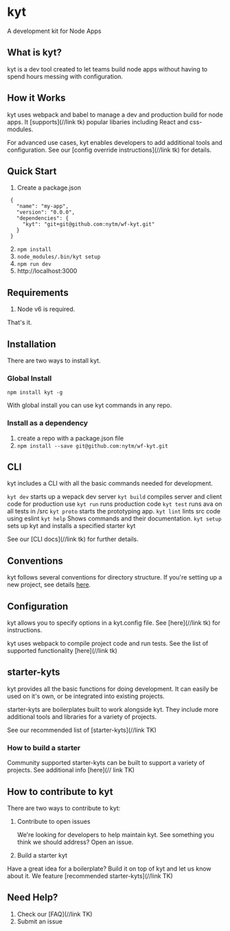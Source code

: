 # kyt
A development kit for Node Apps

## What is kyt?
kyt is a dev tool created to let teams build node apps without having to spend hours messing with configuration.


## How it Works

kyt uses webpack and babel to manage a dev and production build for node apps. It [supports](//link tk) popular libaries including React and css-modules. 

For advanced use cases, kyt enables developers to add additional tools and configuration.
See our [config override instructions](//link tk) for details.


## Quick Start

1. Create a package.json
```
 {
   "name": "my-app",
   "version": "0.0.0",
   "dependencies": {
     "kyt": "git+git@github.com:nytm/wf-kyt.git"
   }
 }
```
2. `npm install`
3. `node_modules/.bin/kyt setup`
4. `npm run dev`
5. http://localhost:3000


## Requirements

1. Node v6 is required.

That's it.

## Installation
There are two ways to install kyt.

### Global Install

```
npm install kyt -g
``` 

With global install you can use kyt commands in any repo.

### Install as a dependency

1. create a repo with a package.json file
2. `npm install --save git@github.com:nytm/wf-kyt.git`

## CLI

kyt includes a CLI with all the basic commands needed for development.

`kyt dev` starts up a wepack dev server
`kyt build` compiles server and client code for production use
`kyt run` runs production code
`kyt test` runs ava on all tests in /src
`kyt proto` starts the prototyping app.
`kyt lint` lints src code using eslint
`kyt help` Shows commands and their documentation.
`kyt setup` sets up kyt and installs a specified starter kyt

See our [CLI docs](//link tk) for further details.

## Conventions
kyt follows several conventions for directory structure. If you're setting up a new project, see details [here](https://github.com/nytm/wf-kyt/conventions.md). 


## Configuration

kyt allows you to specify options in a kyt.config file.
See [here](//link tk) for instructions.

kyt uses webpack to compile project code and run tests.
See the list of supported functionality [here](//link tk)

## starter-kyts

kyt provides all the basic functions for doing development. It can easily be used on it's own, or be integrated into existing projects. 

starter-kyts are boilerplates built to work alongside kyt. 
They include more additional tools and libraries for a variety of projects.

See our recommended list of [starter-kyts](//link TK) 


### How to build a starter

Community supported starter-kyts can be built to support a variety of projects. 
See additional info [here](// link TK)


## How to contribute to kyt

There are two ways to contribute to kyt:

1. Contribute to open issues

   We're looking for developers to help maintain kyt. 
   See something you think we should address? Open an issue.

2. Build a starter kyt

  Have a great idea for a boilerplate? Build it on top of kyt and let us know about it. 
  We feature [recommended starter-kyts](//link TK)


## Need Help?

1. Check our [FAQ](//link TK)
2. Submit an issue 
